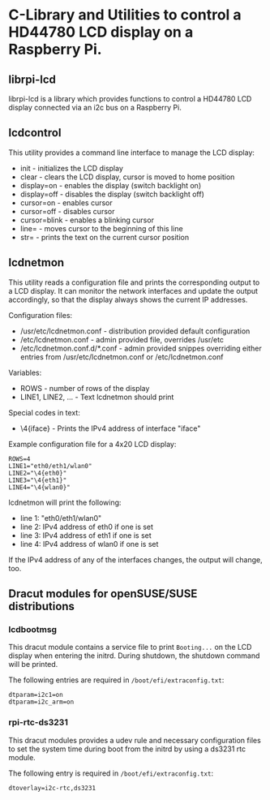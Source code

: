 # C-Library and Utilities to control a HD44780 LCD display on a Raspberry Pi.

## librpi-lcd
librpi-lcd is a library which provides functions to control a HD44780 LCD
display connected via an i2c bus on a Raspberry Pi.

## lcdcontrol
This utility provides a command line interface to  manage the LCD display:
 * init - initializes the LCD display
 * clear - clears the LCD display, cursor is moved to home position
 * display=on - enables the display (switch backlight on)
 * display=off - disables the display (switch backlight off)
 * cursor=on - enables cursor
 * cursor=off - disables cursor
 * cursor=blink - enables a blinking cursor
 * line=<number> - moves cursor to the beginning of this line
 * str=<text> - prints the text on the current cursor position

## lcdnetmon
This utility reads a configuration file and prints the corresponding
output to a LCD display. It can monitor the network interfaces and 
update the output accordingly, so that the display always shows the
current IP addresses.

Configuration files:
  * /usr/etc/lcdnetmon.conf - distribution provided default configuration
  * /etc/lcdnetmon.conf - admin provided file, overrides /usr/etc
  * /etc/lcdnetmon.conf.d/*.conf - admin provided snippes overriding either entries from /usr/etc/lcdnetmon.conf or /etc/lcdnetmon.conf

Variables:
  * ROWS - number of rows of the display
  * LINE1, LINE2, ... - Text lcdnetmon should print

Special codes in text:
  * \4{iface} - Prints the IPv4 address of interface "iface"

Example configuration file for a 4x20 LCD display:
```
ROWS=4
LINE1="eth0/eth1/wlan0"
LINE2="\4{eth0}"
LINE3="\4{eth1}"
LINE4="\4{wlan0}"
```

lcdnetmon will print the following:
 * line 1: "eth0/eth1/wlan0"
 * line 2: IPv4 address of eth0 if one is set
 * line 3: IPv4 address of eth1 if one is set
 * line 4: IPv4 address of wlan0 if one is set

If the IPv4 address of any of the interfaces changes, the output will
change, too.

## Dracut modules for openSUSE/SUSE distributions

### lcdbootmsg

This dracut module contains a service file to print `Booting...` on
the LCD display when entering the initrd. During shutdown, the 
shutdown command will be printed.

The following entries are required in `/boot/efi/extraconfig.txt`:
```
dtparam=i2c1=on
dtparam=i2c_arm=on
```

### rpi-rtc-ds3231

This dracut modules provides a udev rule and necessary configuration files
to set the system time during boot from the initrd by using a 
ds3231 rtc module.

The following entry is required in `/boot/efi/extraconfig.txt`:
```
dtoverlay=i2c-rtc,ds3231
```
